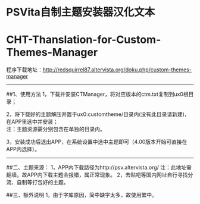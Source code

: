 # PSVita自制主题安装器汉化文本  
# CHT-Thanslation-for-Custom-Themes-Manager  

程序下载地址：http://redsquirrel87.altervista.org/doku.php/custom-themes-manager  

_________________
##1、使用方法
1，下载并安装CTManager，将对应版本的ctm.txt复制到ux0根目录；  

2，将下载好的主题解压并置于ux0:customtheme/目录内(没有此目录请新建)，在APP里选中并安装；  
注：主题资源需分别包含在单独的目录内。  

3，安装成功后退出APP，在系统设置中选中主题即可（4.00版本开始可直接在APP内选择）。
_________________

##二、主题来源：
1，APP内下载路径为http://psv.altervista.org/
注：此地址需翻墙，故APP内下载主题会报错，属正常现象。
2，去贴吧等国内网址自行寻找分流、自制等打包好的主题。

##三、额外说明
1，由于字库原因，简中缺字太多，故使用繁中。
